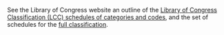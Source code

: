 See the Library of Congress website an outline of the [Library of Congress Classification (LCC) schedules of categories and codes](https://www.loc.gov/catdir/cpso/lcco/), and the set of schedules for the [full classification](https://www.loc.gov/aba/publications/FreeLCC/freelcc.html#About).